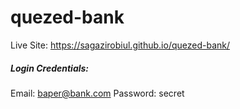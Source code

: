# quezed-bank
Live Site: https://sagazirobiul.github.io/quezed-bank/

<h5>Login Credentials:</h5>

Email: baper@bank.com
Password: secret
